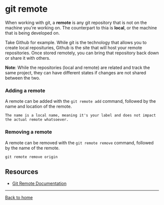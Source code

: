 # git remote

When working with git, a **remote** is any git repository that is not on the machine you're working on. The counterpart to thia is **local**, or the machine that is being developed on.

Take Github for example. While git is the technology that allows you to create local reposituries, Github is the site that will host your remote repositories. Once stored remotely, you can bring that repository back down or share it with others.

**Note**: While the repositories (local and remote) are related and track the same project, they can have different states if changes are not shared between the two.

### Adding a remote

A remote can be added with the `git remote add` command, followed by the name and location of the remote.

```
The name is a local name, meaning it's your label and does not impact the actual remote whatsoever.
```

### Removing a remote

A remote can be removed with the `git remote remove` command, followed by the name of the remote.

```
git remote remove origin
```

## Resources

- [Git Remote Documentation](https://git-scm.com/docs/git-remote)

---
[Back to home](../README.md)